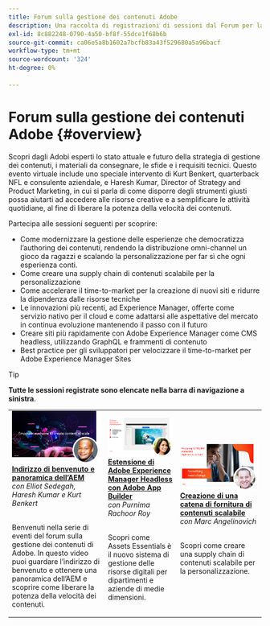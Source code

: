 ```yaml
---
title: Forum sulla gestione dei contenuti Adobe
description: Una raccolta di registrazioni di sessioni dal Forum per la gestione dei contenuti Adobe
exl-id: 8c882248-0790-4a50-bf8f-55dce1f68b6b
source-git-commit: ca06e5a8b1602a7bcfb83a43f529680a5a96bacf
workflow-type: tm+mt
source-wordcount: '324'
ht-degree: 0%

---
```


# Forum sulla gestione dei contenuti Adobe {#overview}

Scopri dagli Adobi esperti lo stato attuale e futuro della strategia di gestione dei contenuti, i materiali da consegnare, le sfide e i requisiti tecnici. Questo evento virtuale include uno speciale intervento di Kurt Benkert, quarterback NFL e consulente aziendale, e Haresh Kumar, Director of Strategy and Product Marketing, in cui si parla di come disporre degli strumenti giusti possa aiutarti ad accedere alle risorse creative e a semplificare le attività quotidiane, al fine di liberare la potenza della velocità dei contenuti.

Partecipa alle sessioni seguenti per scoprire:

* Come modernizzare la gestione delle esperienze che democratizza l’authoring dei contenuti, rendendo la distribuzione omni-channel un gioco da ragazzi e scalando la personalizzazione per far sì che ogni esperienza conti.
* Come creare una supply chain di contenuti scalabile per la personalizzazione
* Come accelerare il time-to-market per la creazione di nuovi siti e ridurre la dipendenza dalle risorse tecniche
* Le innovazioni più recenti, ad Experience Manager, offerte come servizio nativo per il cloud e come adattarsi alle aspettative del mercato in continua evoluzione mantenendo il passo con il futuro
* Creare siti più rapidamente con Adobe Experience Manager come CMS headless, utilizzando GraphQL e frammenti di contenuto
* Best practice per gli sviluppatori per velocizzare il time-to-market per Adobe Experience Manager Sites

>[!TIP]
>
>**Tutte le sessioni registrate sono elencate nella barra di navigazione a sinistra**.

<table>
  <tr>
   <td>
      <a href="2022/welcome.md">
      <img alt="Indirizzo di benvenuto e panoramica dell’AEM" src="assets/welcome.png" >
      </a>
      <div>
         <a href="2022/welcome.md"><strong>Indirizzo di benvenuto e panoramica dell’AEM</strong></a>         
         <br/><em>con Elliot Sedegah, Haresh Kumar e Kurt Benkert</em>
      </div>
      <p>
        <br/>
         Benvenuti nella serie di eventi del forum sulla gestione dei contenuti di Adobe. In questo video puoi guardare l’indirizzo di benvenuto e ottenere una panoramica dell’AEM e scoprire come liberare la potenza della velocità dei contenuti.
      </p>
   </td>
   <td>
      <a href="2022/assets-for-all.md">
      <img alt="Risorse per tutte" src="assets/assets-for-all.png" >
      </a>
      <div>
         <a href="2022/assets-for-all.md"><strong>Estensione di Adobe Experience Manager Headless con Adobe App Builder</strong></a>         
         <br/><em>con Purnima Rachoor Roy</em>
      </div>
      <p>
        <br/>
          Scopri come Assets Essentials è il nuovo sistema di gestione delle risorse digitali per dipartimenti e aziende di medie dimensioni.
      </p>
   </td>
   <td>
      <a href="2022/supply-chain.md">
      <img alt="Creazione di una catena di fornitura di contenuti scalabile" src="assets/supply-chain.png" />
      </a>
      <div>
         <a href="2022/supply-chain.md"><strong>Creazione di una catena di fornitura di contenuti scalabile</strong></a>         
         <br/><em>con Marc Angelinovich</em>
      </div>
      <p>
        <br/>
         Scopri come creare una supply chain di contenuti scalabile per la personalizzazione.
      </p>
   </td>
  </tr>
</table>
